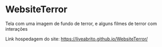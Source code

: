 # WebsiteTerror
Tela com uma imagem de fundo de terror, e alguns filmes de terror com interações

Link hospedagem do site: https://liveabrito.github.io/WebsiteTerror/
